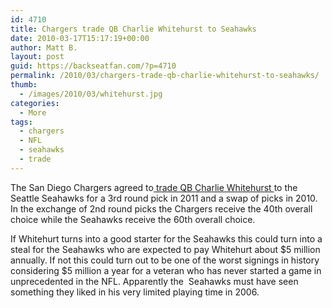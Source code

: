 ```yaml
---
id: 4710
title: Chargers trade QB Charlie Whitehurst to Seahawks
date: 2010-03-17T15:17:19+00:00
author: Matt B.
layout: post
guid: https://backseatfan.com/?p=4710
permalink: /2010/03/chargers-trade-qb-charlie-whitehurst-to-seahawks/
thumb:
  - /images/2010/03/whitehurst.jpg
categories:
  - More
tags:
  - chargers
  - NFL
  - seahawks
  - trade
---
```


<div class="entry">
  <p>
    The San Diego Chargers agreed to<a href="https://espn.go.com/blog/nfcwest/post/_/id/15707/seahawks-betting-big-on-whitehurst"> trade QB Charlie Whitehurst </a>to the Seattle Seahawks for a 3rd round pick in 2011 and a swap of picks in 2010. In the exchange of 2nd round picks the Chargers receive the 40th overall choice while the Seahawks receive the 60th overall choice.
  </p>

  <p>
    If Whitehurt turns into a good starter for the Seahawks this could turn into a steal for the Seahawks who are expected to pay Whitehurt about $5 million annually. If not this could turn out to be one of the worst signings in history considering $5 million a year for a veteran who has never started a game in unprecedented in the NFL. Apparently the  Seahawks must have seen something they liked in his very limited playing time in 2006.
  </p>
</div>
